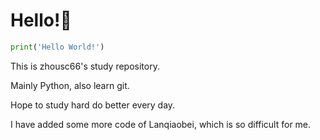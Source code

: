 # Hello!👋

```python
print('Hello World!')
```
This is zhousc66's study repository.

Mainly Python, also learn git.

Hope to study hard do better every day.

I have added some more code of Lanqiaobei, which is so difficult for me.